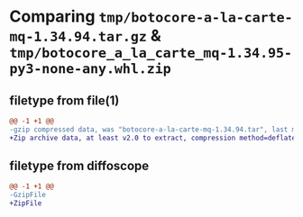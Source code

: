 # Comparing `tmp/botocore-a-la-carte-mq-1.34.94.tar.gz` & `tmp/botocore_a_la_carte_mq-1.34.95-py3-none-any.whl.zip`

## filetype from file(1)

```diff
@@ -1 +1 @@
-gzip compressed data, was "botocore-a-la-carte-mq-1.34.94.tar", last modified: Tue Apr 30 01:01:36 2024, max compression
+Zip archive data, at least v2.0 to extract, compression method=deflate
```

## filetype from diffoscope

```diff
@@ -1 +1 @@
-GzipFile
+ZipFile
```

